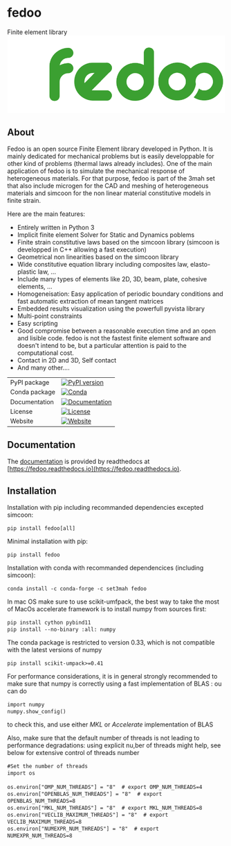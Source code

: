 # fedoo
Finite element library
[![FEDOO Logo](https://github.com/3MAH/fedoo/blob/master/fedOOLogos.png)](https://github.com/3MAH/fedoo)

About
-----

Fedoo is an open source Finite Element library developed in Python.
It is mainly dedicated for mechanical problems but is easily developpable for other kind of problems (thermal laws already includes).
One of the main application of fedoo is to simulate the mechanical response of heterogeneous materials. 
For that purpose, fedoo is part of the 3mah set that also include microgen for the CAD and meshing of heterogeneous materials 
and simcoon for the non linear material constitutive models in finite strain. 

Here are the main features:

- Entirely written in Python 3
- Implicit finite element Solver for Static and Dynamics poblems
- Finite strain constitutive laws based on the simcoon library (simcoon is developped in C++ allowing a fast execution)
- Geometrical non linearities based on the simcoon library 
- Wide constitutive equation library including composites law, elasto-plastic law, ...
- Include many types of elements like 2D, 3D, beam, plate, cohesive elements, ...
- Homogeneisation: Easy application of periodic boundary conditions and fast automatic extraction of mean tangent matrices
- Embedded results visualization using the powerfull pyvista library
- Multi-point constraints
- Easy scripting
- Good compromise between a reasonable execution time and an open and lisible code. fedoo is not the fastest finite element software and doesn't intend to be, but a particular attention is paid 
  to the computational cost.
- Contact in 2D and 3D, Self contact
- And many other....

|               |                                                                                                                                        |
|---------------|----------------------------------------------------------------------------------------------------------------------------------------|
| PyPI package  | [![PyPI version](https://badge.fury.io/py/fedoo.svg)](https://badge.fury.io/py/fedoo)                                                  |
| Conda package | [![Conda](https://anaconda.org/set3mah/fedoo/badges/version.svg)](https://anaconda.org/set3mah/fedoo)                                  |
| Documentation | [![Documentation](https://readthedocs.org/projects/fedoo/badge/?version=latest)](https://fedoo.readthedocs.io/en/latest/?badge=latest) |
| License       | [![License](https://img.shields.io/badge/License-GPLv3-blue.svg)](https://www.gnu.org/licenses/gpl-3.0)                                |
| Website       | [![Website](https://img.shields.io/badge/website-3MAH-blue)](https://3mah.github.io/)                                                  |


Documentation
--------------
The [documentation](https://fedoo.readthedocs.io/en/latest/?badge=latest) is provided by readthedocs at
[https://fedoo.readthedocs.io](https://fedoo.readthedocs.io).


Installation
--------------
Installation with pip including recommanded dependencies excepted simcoon:
```
pip install fedoo[all]
```

Minimal installation with pip:
```
pip install fedoo
```

Installation with conda with recommanded dependencices (including simcoon): 
```
conda install -c conda-forge -c set3mah fedoo
```
In mac OS make sure to use scikit-umfpack, the best way to take the most of MacOs accelerate framework is to install numpy from sources first:
```
pip install cython pybind11
pip install --no-binary :all: numpy
```
The conda package is restricted to version 0.33, which is not compatible with the latest versions of numpy
```
pip install scikit-umpack>=0.41 
```

For performance considerations, it is in general strongly recommended to make sure that numpy is correctly using a fast implementation of BLAS : ou can do
```
import numpy
numpy.show_config()
```
to check this, and use either *MKL* or *Accelerate* implementation of BLAS

Also, make sure that the default number of threads is not leading to performance degradations: using explicit nu,ber of threads might help, see below for extensive control of threads number
```
#Set the number of threads
import os

os.environ["OMP_NUM_THREADS"] = "8"  # export OMP_NUM_THREADS=4
os.environ["OPENBLAS_NUM_THREADS"] = "8"  # export OPENBLAS_NUM_THREADS=8
os.environ["MKL_NUM_THREADS"] = "8"  # export MKL_NUM_THREADS=8
os.environ["VECLIB_MAXIMUM_THREADS"] = "8"  # export VECLIB_MAXIMUM_THREADS=8
os.environ["NUMEXPR_NUM_THREADS"] = "8"  # export NUMEXPR_NUM_THREADS=8
```
